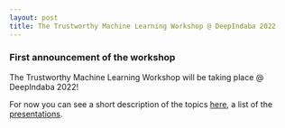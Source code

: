 ```yaml
---
layout: post
title: The Trustworthy Machine Learning Workshop @ DeepIndaba 2022
---
```


### First announcement of the workshop
The Trustworthy Machine Learning Workshop will be taking place @ DeepIndaba 2022!

For now you can see a short description of the topics [here](https://trustmldeepindaba.github.io/about/), a list of the [presentations](https://trustmldeepindaba.github.io/talks/).
